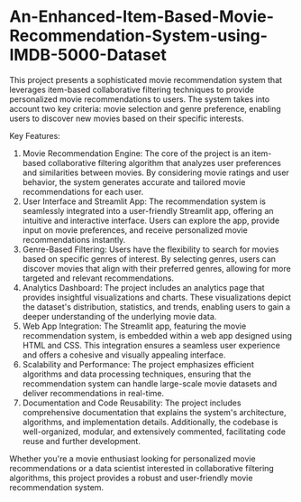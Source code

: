 # An-Enhanced-Item-Based-Movie-Recommendation-System-using-IMDB-5000-Dataset

This project presents a sophisticated movie recommendation system that leverages item-based collaborative filtering techniques to provide personalized movie recommendations to users. The system takes into account two key criteria: movie selection and genre preference, enabling users to discover new movies based on their specific interests.

Key Features:

1. Movie Recommendation Engine: The core of the project is an item-based collaborative filtering algorithm that analyzes user preferences and similarities between movies. By considering movie ratings and user behavior, the system generates accurate and tailored movie recommendations for each user.
2. User Interface and Streamlit App: The recommendation system is seamlessly integrated into a user-friendly Streamlit app, offering an intuitive and interactive interface. Users can explore the app, provide input on movie preferences, and receive personalized movie recommendations instantly.
3. Genre-Based Filtering: Users have the flexibility to search for movies based on specific genres of interest. By selecting genres, users can discover movies that align with their preferred genres, allowing for more targeted and relevant recommendations.
4. Analytics Dashboard: The project includes an analytics page that provides insightful visualizations and charts. These visualizations depict the dataset's distribution, statistics, and trends, enabling users to gain a deeper understanding of the underlying movie data.
5. Web App Integration: The Streamlit app, featuring the movie recommendation system, is embedded within a web app designed using HTML and CSS. This integration ensures a seamless user experience and offers a cohesive and visually appealing interface.
6. Scalability and Performance: The project emphasizes efficient algorithms and data processing techniques, ensuring that the recommendation system can handle large-scale movie datasets and deliver recommendations in real-time.
7. Documentation and Code Reusability: The project includes comprehensive documentation that explains the system's architecture, algorithms, and implementation details. Additionally, the codebase is well-organized, modular, and extensively commented, facilitating code reuse and further development.

Whether you're a movie enthusiast looking for personalized movie recommendations or a data scientist interested in collaborative filtering algorithms, this project provides a robust and user-friendly movie recommendation system.
